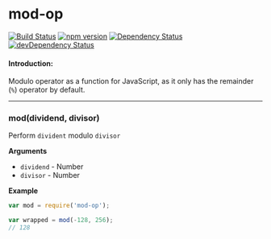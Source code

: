 mod-op
======

[![Build Status](https://travis-ci.org/eiriklv/mod-op.svg?branch=master)](https://travis-ci.org/eiriklv/mod-op)
[![npm version](https://badge.fury.io/js/mod-op.svg)](http://badge.fury.io/js/mod-op)
[![Dependency Status](https://david-dm.org/eiriklv/mod-op.svg)](https://david-dm.org/eiriklv/mod-op)
[![devDependency Status](https://david-dm.org/eiriklv/mod-op/dev-status.svg)](https://david-dm.org/eiriklv/mod-op#info=devDependencies)

#### Introduction:
Modulo operator as a function for JavaScript, as it only has the remainder (`%`) operator by default.

---------------------------------------

### mod(dividend, divisor)

Perform `divident` modulo `divisor`

__Arguments__

* `dividend` - Number
* `divisor` - Number

__Example__

```js
var mod = require('mod-op');

var wrapped = mod(-128, 256);
// 128
```
